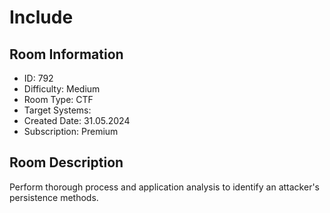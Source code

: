 ﻿# Include

## Room Information
- ID: 792
- Difficulty: Medium
- Room Type: CTF
- Target Systems: 
- Created Date: 31.05.2024
- Subscription: Premium

## Room Description
Perform thorough process and application analysis to identify an attacker's persistence methods.
